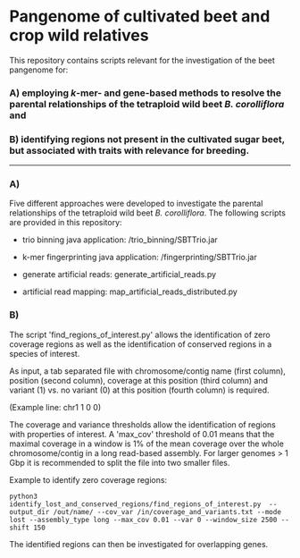 # Pangenome of cultivated beet and crop wild relatives

This repository contains scripts relevant for the investigation of the beet pangenome for:

### A) employing *k*-mer- and gene-based methods to resolve the parental relationships of the tetraploid wild beet *B. corolliflora* and

### B) identifying regions not present in the cultivated sugar beet, but associated with traits with relevance for breeding.


------------------------------------

### A)

Five different approaches were developed to investigate the parental relationships of the tetraploid wild beet *B. corolliflora*. The following scripts are provided in this repository:

- trio binning java application:
/trio_binning/SBTTrio.jar

- k-mer fingerprinting java application:
/fingerprinting/SBTTrio.jar

- generate artificial reads:
generate_artificial_reads.py

- artificial read mapping:
map_artificial_reads_distributed.py


### B) 

The script 'find_regions_of_interest.py' allows the identification of zero coverage regions as well as the identification of conserved regions in a species of interest.

As input, a tab separated file with chromosome/contig name (first column), position (second column), coverage at this position (third column) and variant (1) vs. no variant (0) at this position (fourth column) is required.

(Example line: chr1   1   0   0)


The coverage and variance thresholds allow the identification of regions with properties of interest. A 'max_cov' threshold of 0.01 means that the maximal coverage in a window is 1% of the mean coverage over the whole chromosome/contig in a long read-based assembly.
For larger genomes > 1 Gbp it is recommended to split the file into two smaller files.


Example to identify zero coverage regions:
~~~
python3 identify_lost_and_conserved_regions/find_regions_of_interest.py  --output_dir /out/name/ --cov_var /in/coverage_and_variants.txt --mode lost --assembly_type long --max_cov 0.01 --var 0 --window_size 2500 --shift 150
~~~

The identified regions can then be investigated for overlapping genes.
